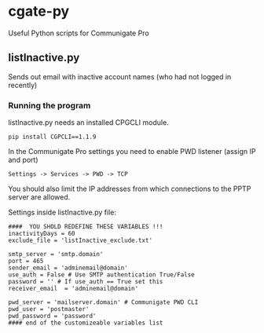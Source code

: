 # cgate-py
Useful Python scripts for Communigate Pro

## listInactive.py
Sends out email with inactive account names (who had not logged in recently)

### Running the program

listInactive.py needs an installed CPGCLI module.
```
pip install CGPCLI==1.1.9
```

In the Communigate Pro settings you need to enable PWD listener (assign IP and port)
```
Settings -> Services -> PWD -> TCP
```
You should also limit the IP addresses from which connections to the PPTP server are allowed.

Settings inside listInactive.py file:
```
####  YOU SHOLD REDEFINE THESE VARIABLES !!!
inactivityDays = 60
exclude_file = 'listInactive_exclude.txt'

smtp_server = 'smtp.domain'
port = 465
sender_email = 'adminemail@domain'
use_auth = False # Use SMTP authentication True/False
password = '' # If use_auth == True set this
receiver_email  = 'adminemail@domain'

pwd_server = 'mailserver.domain' # Communigate PWD CLI
pwd_user = 'postmaster'
pwd_password = 'password'
#### end of the customizeable variables list
```


